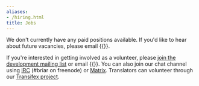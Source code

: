 ```yaml
---
aliases:
- /hiring.html
title: Jobs
---
```

We don't currently have any paid positions available. If you'd like to
hear about future vacancies, please email {{<contactemail>}}.
 
If you're interested in getting involved as a volunteer, please [join
the development mailing
list](https://lists.sourceforge.net/lists/listinfo/briar-devel)
or email {{<contactemail>}}.
You can also join our chat channel using
[IRC](irc://chat.freenode.net/briar) (#briar on freenode) or
[Matrix](https://matrix.to/#/#freenode_#briar:matrix.org).
Translators can volunteer through our [Transifex
project](https://transifex.com/otf/briar).
